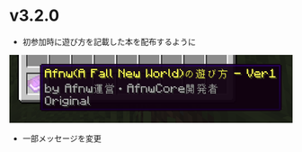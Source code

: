 # v3.2.0

* 初参加時に遊び方を記載した本を配布するように

![Captcha_Player_Add_Book](../image/v3_2_1-Captcha.png)

* 一部メッセージを変更
